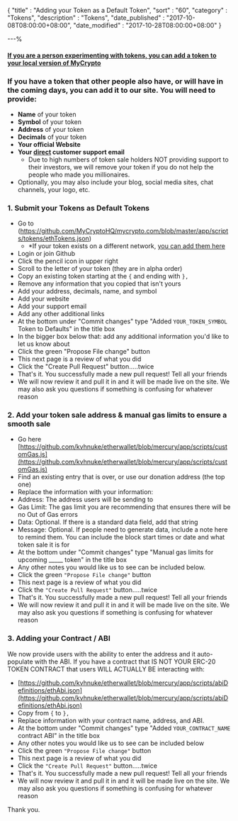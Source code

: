 {
"title"       : "Adding your Token as a Default Token",
"sort"        : "60",
"category"    : "Tokens",
"description" : "Tokens",
"date_published" : "2017-10-08T08:00:00+08:00",
"date_modified"  : "2017-10-28T08:00:00+08:00"
}

---%



#### [If you are a person experimenting with tokens, you can add a token to your local version of MyCrypto](https://support.mycrypto.com/tokens/adding-new-token-and-sending-custom-tokens.html)

### If you have a token that other people also have, or will have in the coming days, you can add it to our site. You will need to provide:

*   **Name** of your token
*   **Symbol** of your token
*   **Address** of your token
*   **Decimals** of your token
*   **Your official Website**
*   **Your <span style="text-decoration: underline;">direct</span> customer support email**
    *   Due to high numbers of token sale holders NOT providing support to their investors, we will remove your token if you do not help the people who made you millionaires.
*  Optionally, you may also include your blog, social media sites, chat channels, your logo, etc.

### 1. Submit your Tokens as Default Tokens

*   Go to (https://github.com/MyCryptoHQ/mycrypto.com/blob/master/app/scripts/tokens/ethTokens.json)
    *   *If your token exists on a different network, [you can add them here](https://github.com/MyCryptoHQ/mycrypto.com/tree/master/app/scripts/tokens)
*   Login or join Github
*   Click the pencil icon in upper right
*   Scroll to the letter of your token (they are in alpha order)
*   Copy an existing token starting at the `{` and ending with `},`
*   Remove any information that you copied that isn't yours
*   Add your address, decimals, name, and symbol
*   Add your website
*   Add your support email
*   Add any other additional links
*   At the bottom under "Commit changes" type "Added `YOUR_TOKEN_SYMBOL` Token to Defaults" in the title box
*   In the bigger box below that: add any additional information you'd like to let us know about
*   Click the green "Propose File change" button
*   This next page is a review of what you did
*   Click the "Create Pull Request" button.....twice
*   That's it. You successfully made a new pull request! Tell all your friends
*   We will now review it and pull it in and it will be made live on the site. We may also ask you questions if something is confusing for whatever reason

### 2. Add your token sale address & manual gas limits to ensure a smooth sale

*   Go here [https://github.com/kvhnuke/etherwallet/blob/mercury/app/scripts/customGas.js](https://github.com/kvhnuke/etherwallet/blob/mercury/app/scripts/customGas.js)
*   Find an existing entry that is over, or use our donation address (the top one)
*   Replace the information with your information:
*   Address: The address users will be sending to
*   Gas Limit: The gas limit you are recommending that ensures there will be no Out of Gas errors
*   Data: Optional. If there is a standard data field, add that string
*   Message: Optional. If people need to generate data, include a note here to remind them. You can include the block start times or date and what token sale it is for
*   At the bottom under "Commit changes" type "Manual gas limits for upcoming _____ token" in the title box
*   Any other notes you would like us to see can be included below.
*   Click the green `"Propose File change"` button
*   This next page is a review of what you did
*   Click the `"Create Pull Request"` button.....twice
*   That's it. You successfully made a new pull request! Tell all your friends
*   We will now review it and pull it in and it will be made live on the site. We may also ask you questions if something is confusing for whatever reason


### 3. Adding your Contract / ABI

We now provide users with the ability to enter the address and it auto-populate with the ABI. If you have a contract that IS NOT YOUR ERC-20 TOKEN CONTRACT that users WILL ACTUALLY BE interacting with:

*   [https://github.com/kvhnuke/etherwallet/blob/mercury/app/scripts/abiDefinitions/ethAbi.json](https://github.com/kvhnuke/etherwallet/blob/mercury/app/scripts/abiDefinitions/ethAbi.json)
*   Copy from `{` to `},`
*   Replace information with your contract name, address, and ABI.
*   At the bottom under "Commit changes" type "Added `YOUR_CONTRACT_NAME` contract ABI" in the title box
*   Any other notes you would like us to see can be included below
*   Click the green `"Propose File change"` button
*   This next page is a review of what you did
*   Click the `"Create Pull Request"` button.....twice
*   That's it. You successfully made a new pull request! Tell all your friends
*   We will now review it and pull it in and it will be made live on the site. We may also ask you questions if something is confusing for whatever reason

Thank you.
